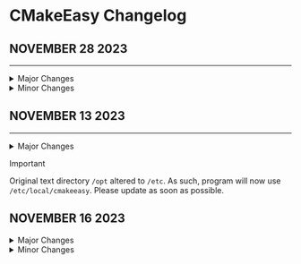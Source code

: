 # CMakeEasy Changelog

## NOVEMBER 28 2023
-------------------

<details>
<summary>Major Changes</summary>
- Flag setting improved
- Run script given better directory handling
</details>

<details>
<summary>Minor Changes</summary>
- Improved comments on Globals
</details>

## NOVEMBER 13 2023
----------------

<details>

<summary>Major Changes</summary>

- Official changelog created
- Program version updated to 1.1
- cmakeeasy txt file directory changed from `/opt/local` to `/etc/local`
- Updated `install.sh` script to remove old text data.

</details>

> [!IMPORTANT]
> Original text directory `/opt` altered to `/etc`. As such, program will now use `/etc/local/cmakeeasy`. Please update as soon as possible.

## NOVEMBER 16 2023

<details>
<summary>Major Changes</summary>
- `build.sh` and `install.sh` check for CMake beforehand
</details>

<details>
<summary>Minor Changes</summary>

- Minor improvements to script error-checking
- Redefined "OS_WINDOWS" to "OS_WIN" for shortening
- Changed program headers to reflect more current C++ standards
- Version update to `1.1.1`

</details>